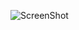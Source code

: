 ![ScreenShot](https://raw.githubusercontent.com/utnfrrojava/ejemplosclase/master/workspace2014/Clase4/src/Diagrama-Clase4.png)
